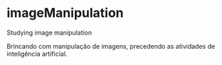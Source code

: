 # imageManipulation
Studying image manipulation

Brincando com manipulação de imagens, precedendo as atividades de inteligência artificial.
